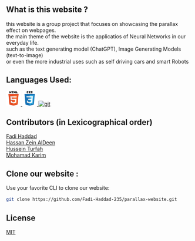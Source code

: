 ## What is this website ?
this website is a group project that focuses on showcasing the parallax effect on webpages.<br>
the main theme of the website is the applicatios of Neural Networks in our everyday life.<br>
such as the text generating model (ChatGPT), Image Generating Models (text-to-image)<br>
or even the more industrial uses such as self driving cars and smart Robots<br>

## Languages Used:
<p align="left"> 
 <a href="https://www.w3.org/html/" target="_blank" rel="noreferrer"> <img src="https://raw.githubusercontent.com/devicons/devicon/master/icons/html5/html5-original-wordmark.svg" alt="html5" width="40" height="40"/> </a> <a href="https://www.w3schools.com/css/" target="_blank" rel="noreferrer">
<img src="https://raw.githubusercontent.com/devicons/devicon/master/icons/css3/css3-original-wordmark.svg" alt="css3" width="40" height="40"/> </a>
 <a href="https://git-scm.com/" target="_blank" rel="noreferrer"> <img src="https://www.vectorlogo.zone/logos/git-scm/git-scm-icon.svg" alt="git" width="40" height="40"/> </a>


## Contributors (in Lexicographical order)
[Fadi Haddad](https://github.com/Fadi-Haddad-235)<br>
[Hassan Zein AlDeen](https://github.com/HassanZeinAlDeen)<br>
[Hussein Turfah](https://github.com/Hussein-Turfah/Hussein-Turfah)<br>
[Mohamad Karim](https://github.com/mohamad-kareem)<br>

## Clone our website :

Use your favorite CLI to clone our website:

```bash
git clone https://github.com/Fadi-Haddad-235/parallax-website.git
```

## License

[MIT](https://choosealicense.com/licenses/mit/)
